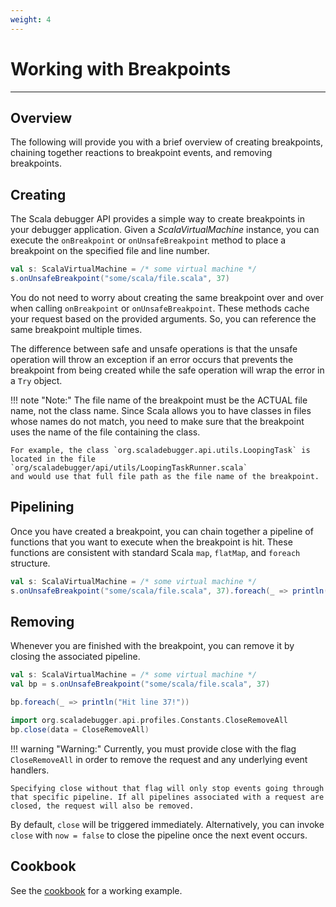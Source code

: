 ```yaml
---
weight: 4
---
```

# Working with Breakpoints

---

## Overview

The following will provide you with a brief overview of creating breakpoints,
chaining together reactions to breakpoint events, and removing breakpoints.

## Creating

The Scala debugger API provides a simple way to create breakpoints in your
debugger application. Given a _ScalaVirtualMachine_ instance, you can execute
the `onBreakpoint` or `onUnsafeBreakpoint` method to place a breakpoint on the
specified file and line number.

```scala
val s: ScalaVirtualMachine = /* some virtual machine */
s.onUnsafeBreakpoint("some/scala/file.scala", 37)
```

You do not need to worry about creating the same breakpoint over and over
when calling `onBreakpoint` or `onUnsafeBreakpoint`. These methods cache
your request based on the provided arguments. So, you can reference the
same breakpoint multiple times.

The difference between safe and unsafe operations is that the unsafe operation
will throw an exception if an error occurs that prevents the breakpoint from
being created while the safe operation will wrap the error in a `Try` object.

!!! note "Note:"
    The file name of the breakpoint must be the ACTUAL file name, not the
    class name. Since Scala allows you to have classes in files whose names
    do not match, you need to make sure that the breakpoint uses the name of
    the file containing the class.

    For example, the class `org.scaladebugger.api.utils.LoopingTask` is
    located in the file `org/scaladebugger/api/utils/LoopingTaskRunner.scala`
    and would use that full file path as the file name of the breakpoint.

## Pipelining

Once you have created a breakpoint, you can chain together a pipeline of
functions that you want to execute when the breakpoint is hit. These functions
are consistent with standard Scala `map`, `flatMap`, and `foreach` structure.

```scala
val s: ScalaVirtualMachine = /* some virtual machine */
s.onUnsafeBreakpoint("some/scala/file.scala", 37).foreach(_ => println("Hit line 37!"))
```

## Removing

Whenever you are finished with the breakpoint, you can remove it by closing the
associated pipeline.

```scala
val s: ScalaVirtualMachine = /* some virtual machine */
val bp = s.onUnsafeBreakpoint("some/scala/file.scala", 37)

bp.foreach(_ => println("Hit line 37!"))

import org.scaladebugger.api.profiles.Constants.CloseRemoveAll
bp.close(data = CloseRemoveAll)
```

!!! warning "Warning:"
    Currently, you must provide close with the flag `CloseRemoveAll` in order
    to remove the request and any underlying event handlers.

    Specifying close without that flag will only stop events going through
    that specific pipeline. If all pipelines associated with a request are
    closed, the request will also be removed.

By default, `close` will be triggered immediately. Alternatively, you can
invoke `close` with `now = false` to close the pipeline once the next
event occurs.

## Cookbook

See the [cookbook][cookbook] for a working example.

[cookbook]: /cookbook/creating-a-breakpoint/

